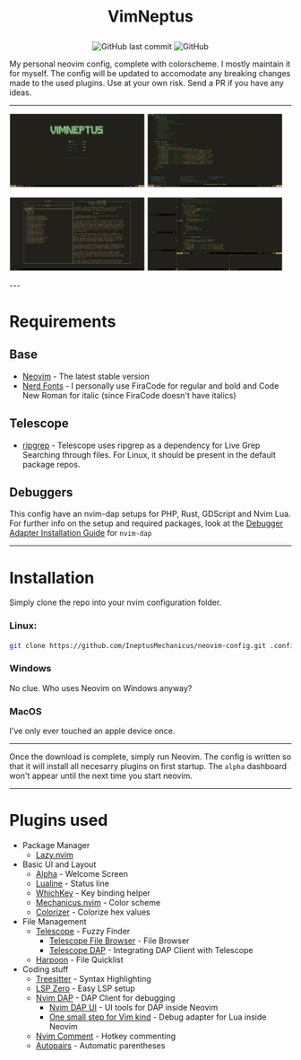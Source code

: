 # <p align="center">VimNeptus</p>

<p align="center">
    <img alt="GitHub last commit" src="https://img.shields.io/github/last-commit/IneptusMechanicus/neovim-config?style=for-the-badge">
    <img alt="GitHub" src="https://img.shields.io/github/license/IneptusMechanicus/neovim-config?style=for-the-badge">
</p>
My personal neovim config, complete with colorscheme. I mostly maintain it for myself. The config will be updated to accomodate any breaking changes made to the used plugins. Use at your own risk. Send a PR if you have any ideas. 

---

<p align="left">
    <img src="img/img-1.png" style="width: 48%; height: auto;">
    <img src="img/img-2.png" style="width: 48%; height: auto;">
</p>
<p align="left">
    <img src="img/img-3.png" style="width: 48%; height: auto;">
    <img src="img/img-4.png" style="width: 48%; height: auto;">
</p>
---

# Requirements

## Base
* [Neovim](https://github.com/neovim/neovim/releases/latest) - The latest stable version
* [Nerd Fonts](https://www.nerdfonts.com/font-downloads) - I personally use FiraCode for regular and bold and Code New Roman for italic (since FiraCode doesn't have italics)

## Telescope
* [ripgrep](https://github.com/BurntSushi/ripgrep) - Telescope uses ripgrep as a dependency for Live Grep Searching through files. For Linux, it should be present in the default package repos.

## Debuggers
This config have an nvim-dap setups for PHP, Rust, GDScript and Nvim Lua.
For further info on the setup and required packages, look at the [Debugger Adapter Installation Guide](https://github.com/mfussenegger/nvim-dap/wiki/Debug-Adapter-installation) for `nvim-dap`

---

# Installation

Simply clone the repo into your nvim configuration folder.

### Linux:

```bash
git clone https://github.com/IneptusMechanicus/neovim-config.git .config/nvim
```
### Windows

No clue. Who uses Neovim on Windows anyway?

### MacOS

I've only ever touched an apple device once.

---

Once the download is complete, simply run Neovim. The config is written so that it will install all necesarry plugins on first startup. The `alpha` dashboard won't appear until the next time you start neovim.

---

# Plugins used

* Package Manager
  * [Lazy.nvim](https://github.com/folke/lazy.nvim)
* Basic UI and Layout
  * [Alpha](https://github.com/goolord/alpha-nvim) - Welcome Screen
  * [Lualine](https://github.com/nvim-lualine/lualine.nvim) - Status line
  * [WhichKey](https://github.com/folke/which-key.nvm) - Key binding helper
  * [Mechanicus.nvim](https://github.com/IneptusMechanicus/mechanicus.nvim) - Color scheme
  * [Colorizer](https://github.com/NvChad/nvim-colorizer.lua) - Colorize hex values
* File Management
  * [Telescope](https://github.com/nvim-telescope/telescope.nvim) - Fuzzy Finder
    * [Telescope File Browser](https://github.com/nvim-telescope/telescope-file-browser.nvim) - File Browser
    * [Telescope DAP](https://github.com/nvim-telescope/telescope-dap.nvim) - Integrating DAP Client with Telescope
  * [Harpoon](https://github.com/ThePrimeagen/harpoon) - File Quicklist
* Coding stuff
  * [Treesitter](https://github.com/nvim-treesitter/nvim-treesitter) - Syntax Highlighting
  * [LSP Zero](https://github.com/VonHeikemen/lsp-zero.nvim) - Easy LSP setup
  * [Nvim DAP](https://github.com/mfussenegger/nvim-dap) - DAP Client for debugging
    * [Nvim DAP UI](https://github.com/rcarriga/nvim-dap-ui) - UI tools for DAP inside Neovim
    * [One small step for Vim kind](https://github.com/jbyuki/one-small-step-for-vimkind) - Debug adapter for Lua inside Neovim
  * [Nvim Comment](https://github.com/terrortylor/nvim-comment) - Hotkey commenting
  * [Autopairs](https://github.com/windwp/nvim-autopairs) - Automatic parentheses
